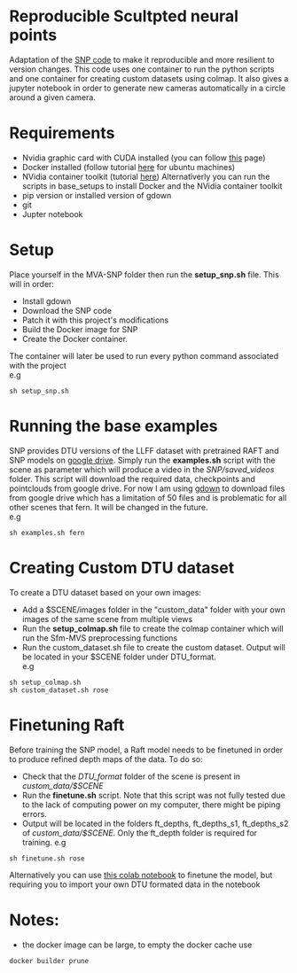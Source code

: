 # Reproducible Scultpted neural points
Adaptation of the [SNP code](https://github.com/princeton-vl/SNP) to make it reproducible and more resilient to version changes.
This code uses one container to run the python scripts and one container for creating custom datasets using colmap. It also gives a jupyter notebook in order to generate new cameras automatically in a circle around a given camera.

# Requirements
- Nvidia graphic card with CUDA installed (you can follow [this](https://docs.nvidia.com/cuda/cuda-installation-guide-linux/index.html) page)
- Docker installed (follow tutorial [here](https://docs.docker.com/engine/install/ubuntu) for ubuntu machines)
- NVidia container toolkit (tutorial [here](https://saturncloud.io/blog/how-to-install-pytorch-on-the-gpu-with-docker/)) Alternativerly you can run the scripts in base_setups to install Docker and the NVidia container toolkit
- pip version or installed version of gdown
- git
- Jupter notebook

# Setup
Place yourself in the MVA-SNP folder then run the **setup_snp.sh** file. This will in order:
- Install gdown
- Download the SNP code 
- Patch it with this project's modifications 
- Build the Docker image for SNP
- Create the Docker container.

The container will later be used to run every python command associated with the project  
e.g
``` 
sh setup_snp.sh
```

# Running the base examples 
SNP provides DTU versions of the LLFF dataset with pretrained RAFT and SNP models on [google drive](https://drive.google.com/drive/folders/189nUV9_9YM_0bLW1Y97SQ1nK_EVpxGW6). Simply run the **examples.sh** script with the scene as parameter which will produce a video in the _SNP/saved_videos_ folder. This script will download the required data, checkpoints and pointclouds from google drive. For now I am using [gdown](https://github.com/wkentaro/gdown) to download files from google drive which has a limitation of 50 files and is problematic for all other scenes that fern. It will be changed in the future.  
e.g
```
sh examples.sh fern
```

# Creating Custom DTU dataset
To create a DTU dataset based on your own images:
- Add a $SCENE/images folder in the "custom_data" folder with your own images of the same scene from multiple views
- Run the **setup_colmap.sh** file to create the colmap container which will run the Sfm-MVS preprocessing functions
- Run the custom_dataset.sh file to create the custom dataset. Output will be located in your $SCENE folder under DTU_format.  
e.g
``` 
sh setup_colmap.sh
sh custom_dataset.sh rose
```
# Finetuning Raft
Before training the SNP model, a Raft model needs to be finetuned in order to produce refined depth maps of the data. To do so: 
- Check that the _DTU_format_ folder of the scene is present in _custom_data/$SCENE_
- Run the **finetune.sh** script. Note that this script was not fully tested due to the lack of computing power on my computer, there might be piping errors.
- Output will be located in the folders ft_depths, ft_depths_s1, ft_depths_s2 of _custom_data/$SCENE_. Only the ft_depth folder is required for training. 
e.g
```
sh finetune.sh rose
```
Alternatively you can use [this colab notebook](https://colab.research.google.com/drive/1lMzx6pLVchVBVUfjtbEyBXd7-VIsZnNz?usp=sharing)
 to finetune the model, but requiring you to import your own DTU formated data in the notebook
# Notes:
- the docker image can be large, to empty the docker cache use
```
docker builder prune
```
